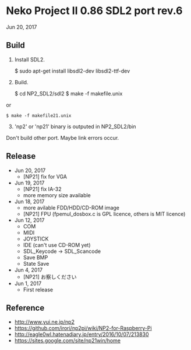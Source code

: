 Neko Project II 0.86 SDL2 port rev.6
===
Jun 20, 2017  

Build
---

1. Install SDL2.


    $ sudo apt-get install libsdl2-dev libsdl2-ttf-dev

2. Build.


    $ cd NP2_SDL2/sdl2
    $ make -f makefile.unix

or

    $ make -f makefile21.unix

3. 'np2' or 'np21' binary is outputed in NP2_SDL2/bin

Don't build other port. Maybe link errors occur.

Release
---
* Jun 20, 2017
	- [NP21] fix for VGA
* Jun 19, 2017
	- [NP21] fix IA-32
	- more memory size available
* Jun 18, 2017
	- more avilable FDD/HDD/CD-ROM image
	- [NP21] FPU (fpemul_dosbox.c is GPL licence, others is MIT licence)
* Jun 12, 2017
	- COM
	- MIDI
	- JOYSTICK
	- IDE (can't use CD-ROM yet)
	- SDL_Keycode -&gt; SDL_Scancode
	- Save BMP
	- State Save
* Jun 4, 2017  
	- [NP21] お察しください
* Jun 1, 2017  
	- First release

Reference
---
* http://www.yui.ne.jp/np2
* https://github.com/irori/np2pi/wiki/NP2-for-Raspberry-Pi
* http://eagle0wl.hatenadiary.jp/entry/2016/10/07/213830
* https://sites.google.com/site/np21win/home

